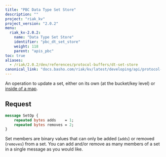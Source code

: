 ```yaml
---
title: "PBC Data Type Set Store"
description: ""
project: "riak_kv"
project_version: "2.0.2"
menu:
  riak_kv-2.0.2:
    name: "Data Type Set Store"
    identifier: "pbc_dt_set_store"
    weight: 118
    parent: "apis_pbc"
toc: true
aliases:
  - /riak/2.0.2/dev/references/protocol-buffers/dt-set-store
canonical_link: "docs.basho.com/riak/kv/latest/developing/api/protocol-buffers/dt-set-store"
---
```


An operation to update a set, either on its own (at the bucket/key
level) or [inside of a map](/riak/kv/2.0.2/developing/api/protocol-buffers/dt-map-store).

## Request

```protobuf
message SetOp {
    repeated bytes adds    = 1;
    repeated bytes removes = 2;
}
```

Set members are binary values that can only be added (`adds`) or removed
(`removes`) from a set. You can add and/or remove as many members of a
set in a single message as you would like.
